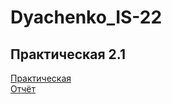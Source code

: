 # Dyachenko_IS-22
## Практическая 2.1
[Практическая](https://github.com/horv1tz/Dyachenko_IS-22/tree/master/PZ21)<br>
[Отчёт](https://github.com/horv1tz/Dyachenko_IS-22/blob/master/reports/otchet.pdf)

